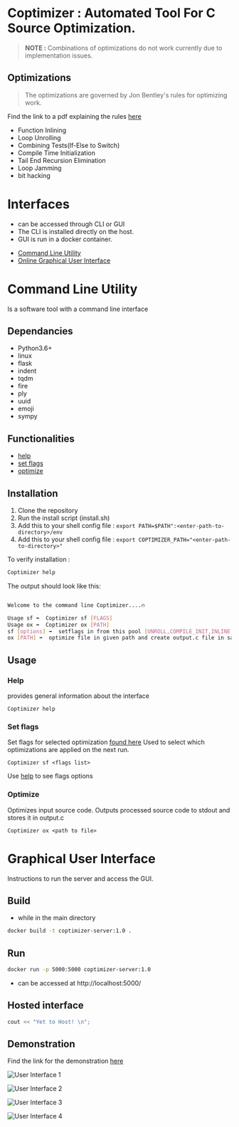 # Coptimizer : Automated Tool For  C Source Optimization.

>**NOTE :** Combinations of optimizations do not work currently due to implementation issues.

## Optimizations
> The optimizations are governed by Jon Bentley's rules for optimizing work.

Find the link to a pdf explaining the rules [here](http://progforperf.github.io/Bentley_Rules.pdf)

  - Function Inlining
  - Loop Unrolling
  - Combining Tests(If-Else to Switch)
  - Compile Time Initialization
  - Tail End Recursion Elimination
  - Loop Jamming
  - bit hacking

# Interfaces
 * can be accessed through CLI or GUI
 * The CLI is installed directly on the host.
 * GUI is run in a docker container.
  - [Command Line Utility](#Command-Line-Utility)
  - [Online Graphical User Interface](#GUI)

# Command Line Utility
Is a software tool with a command line interface

## Dependancies

  - Python3.6+
  - linux
  - flask
  - indent
  - tqdm
  - fire
  - ply
  - uuid
  - emoji 
  - sympy

## Functionalities
  - [help](#Help)
  - [set flags](###Set-Flags)
  - [optimize](###Optimize)

## Installation

1. Clone the repository
2. Run the install script (install.sh)
3. Add this to your shell config file : ```export PATH=$PATH":<enter-path-to-directory>/env```
4. Add this to your shell config file : ```export COPTIMIZER_PATH="<enter-path-to-directory>"```

To verify installation :
```sh
Coptimizer help
```

The output should look like this:
```sh

Welcome to the command line Coptimizer....🔥

Usage sf ➡️  Coptimizer sf [FLAGS]
Usage ox ➡️  Coptimizer ox [PATH]
sf [options] ➡️  setflags in from this pool [UNROLL,COMPILE_INIT,INLINE,IF_TO_SWITCH,TAIL_RECURSION,JAMMING]
ox [PATH] ➡️  optimize file in given path and create output.c file in same path

```

## Usage

### Help

provides general information about the interface

```shell
Coptimizer help
```

### Set flags

Set flags for selected optimization [found here](#Optimizations)
Used to select which optimizations are applied on the next run.

```shell
Coptimizer sf <flags list>
```
Use [help](#Help) to see flags options

### Optimize

Optimizes input source code. Outputs processed source code to stdout and stores it in output.c

```shell
Coptimizer ox <path to file>
```

# Graphical User Interface

Instructions to run the server and access the GUI.

## Build
 
 * while in the main directory
 
``` sh
docker build -t coptimizer-server:1.0 .
```
## Run 

``` sh
docker run -p 5000:5000 coptimizer-server:1.0 
```

 * can be accessed at http://localhost:5000/
 
## Hosted interface

```cpp
cout << "Yet to Host! \n";
```

## Demonstration

Find the link for the demonstration [here](https://www.youtube.com/watch?v=Oyf43YoXJuI)


![User Interface 1](https://github.com/sriram1999s/Coptimizer/blob/main/images/UI1.png)

![User Interface 2](https://github.com/sriram1999s/Coptimizer/blob/main/images/UI2.png)

![User Interface 3](https://github.com/sriram1999s/Coptimizer/blob/main/images/UI3.png)

![User Interface 4](https://github.com/sriram1999s/Coptimizer/blob/main/images/UI4.png)
